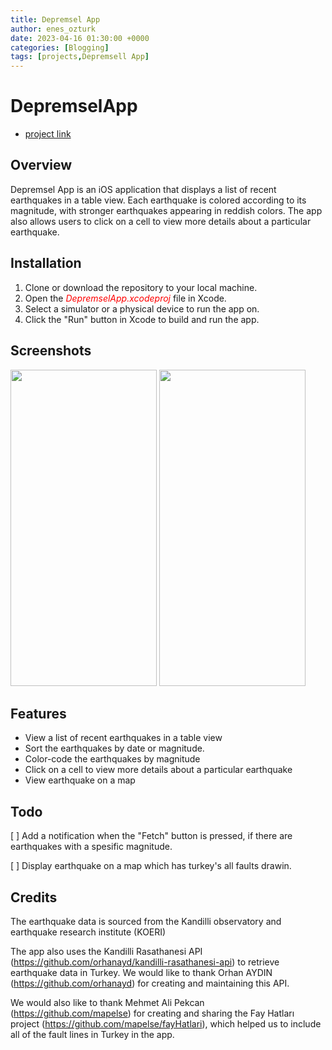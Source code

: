 ```yaml
---
title: Depremsel App
author: enes_ozturk
date: 2023-04-16 01:30:00 +0000
categories: [Blogging]
tags: [projects,Depremsell App]
---
```


# DepremselApp
- [project link](https://github.com/nsozturk/DepremselApp "depremselApp")
## Overview

Depremsel App is an iOS application that displays a list of recent earthquakes in a table view. Each earthquake is colored according to its magnitude, with stronger earthquakes appearing in reddish colors. The app also allows users to click on a cell to view more details about a particular earthquake.

## Installation

1. Clone or download the repository to your local machine.
2. Open the <span style="color:red ">*DepremselApp.xcodeproj*</span> file in Xcode.
3. Select a simulator or a physical device to run the app on.
4. Click the "Run" button in Xcode to build and run the app.

## Screenshots

<div>
<img style: "inline-block; float: left" src="assets/depremsellapp-1.png" width="234" height="506" />
<img style: "inline-block; float: left" src="assets/depremsellapp-2.png" width="234" height="506" />
</div>

## Features

- View a list of recent earthquakes in a table view
- Sort the earthquakes by date or magnitude.
- Color-code the earthquakes by magnitude
- Click on a cell to view more details about a particular earthquake
- View earthquake on a map

## Todo

[ ] Add a notification when the "Fetch" button is pressed, if there are earthquakes with a spesific magnitude.

[ ] Display earthquake on a map which has turkey's all faults drawin.

## Credits

The earthquake data is sourced from the Kandilli observatory and earthquake research institute (KOERI)

The app also uses the Kandilli Rasathanesi API (https://github.com/orhanayd/kandilli-rasathanesi-api) to retrieve earthquake data in Turkey. We would like to thank Orhan AYDIN (https://github.com/orhanayd) for creating and maintaining this API.

We would also like to thank Mehmet Ali Pekcan (https://github.com/mapelse) for creating and sharing the Fay Hatları project (https://github.com/mapelse/fayHatlari), which helped us to include all of the fault lines in Turkey in the app.
